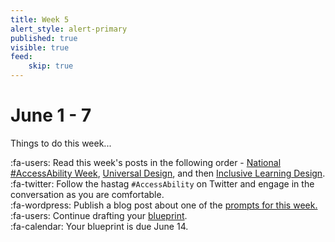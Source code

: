 ```yaml
---
title: Week 5
alert_style: alert-primary
published: true
visible: true
feed:
    skip: true
---
```


# June 1 - 7
Things to do this week...

:fa-users: Read this week's posts in the following order - [National #AccessAbility Week](https://edtechuvic.ca/edci335/national-accessability-week/), [Universal Design](https://edtechuvic.ca/edci335/universal-design/), and then [Inclusive Learning Design](https://edtechuvic.ca/edci335/inclusive-learning-design/).  
:fa-twitter: Follow the hastag `#AccessAbility` on Twitter and engage in the conversation as you are comfortable.  
:fa-wordpress: Publish a blog post about one of the [prompts for this week.](https://edtechuvic.ca/edci335/prompt-inclusive-design/)     
:fa-users: Continue drafting your [blueprint](https://edtechuvic.ca/edci335/learning-design-blueprint/).  
:fa-calendar: Your blueprint is due June 14.
